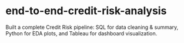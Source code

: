 # end-to-end-credit-risk-analysis
Built a complete Credit Risk pipeline: SQL for data cleaning &amp; summary, Python for EDA plots, and Tableau for dashboard visualization.
